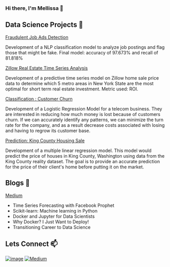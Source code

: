 ### Hi there, I'm Mellissa 👋

## Data Science Projects 🔭 

[Fraudulent Job Ads Detection](https://github.com/MellissaValle/Fraudulent-Job-Postings)

Development of a NLP classification model to analyze job postings and flag those that might be fake. Final model: accuracy of 97.673% and recall of 81.818%

[Zillow Real Estate Time Series Analysis](https://github.com/MellissaValle/Zillow_Real_Estate_Time_Series_analysis)

Development of a predictive time series model on Zillow home sale price data to determine which 5 metro areas in New York State are the most optimal for short term real estate investment. Metric used: ROI.

[Classification : Customer Churn](https://github.com/MellissaValle/CustomerChurn)

Development of a Logistic Regression Model for a telecom business. They are interested in reducing how much money is lost because of customers churn. If we can accurately identify any patterns, we can minimize the turn rate for the company, and as a result decrease costs associated with losing and having to regrow its customer base.

[Prediction: King County Housing Sale](https://github.com/MellissaValle/KingCountyHousingSaleModel)

Development of a multiple linear regression model. This model would predict the price of houses in King County, Washington using data from the King County reality dataset. The goal is to provide an accurate prediction for the price of their client's home before putting it on the market. 


## Blogs 💬 

[Medium](https://medium.com/@vallemellissa)

- Time Series Forecasting with Facebook Prophet
- Scikit-learn: Machine learning in Python
- Docker and Jupyter for Data Scientists
- Why Docker? I Just Want to Deploy!
- Transitioning Career to Data Science

## Lets Connect  📫

[![image](https://img.shields.io/badge/LinkedIn-0077B5?style=for-the-badge&logo=linkedin&logoColor=white)](https://www.linkedin.com/in/mellissa-valle-94604819b/) 
[![Medium](https://img.shields.io/badge/Medium-12100E?style=for-the-badge&logo=medium&logoColor=white)](https://medium.com/@vallemellissa)



<!--
**MellissaValle/MellissaValle** is a ✨ _special_ ✨ repository because its `README.md` (this file) appears on your GitHub profile.

Here are some ideas to get you started:

- 🔭 I'm currently working on ...
- 🌱 I'm currently learning ...
- 👯 I'm looking to collaborate on ...
- 🤔 I'm looking for help with ...
- 💬 Ask me about ...
- 📫 How to reach me: ...
- 😄 Pronouns: ...
- ⚡ Fun fact: ...
-->

